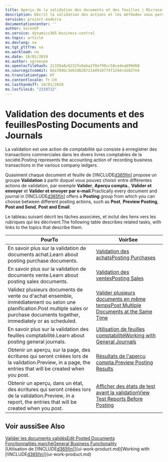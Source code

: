 ```yaml
---
title: Aperçu de la validation des documents et des feuilles | Microsoft Docs
description: Décrit la validation des actions et les méthodes vous permettant de valider des documents et des feuilles.
services: project-madeira
documentationcenter: ''
author: SorenGP
ms.service: dynamics365-business-central
ms.topic: article
ms.devlang: na
ms.tgt_pltfrm: na
ms.workload: na
ms.date: 10/01/2019
ms.author: sgroespe
ms.openlocfilehash: 21329a8c6232fe0aba2f0ef99cc58ce4ea699d68
ms.sourcegitcommit: 02e704bc3e01d62072144919774f1244c42827e4
ms.translationtype: HT
ms.contentlocale: fr-CH
ms.lasthandoff: 10/01/2019
ms.locfileid: "2310722"
---
```

# <a name="posting-documents-and-journals"></a><span data-ttu-id="4ab57-103">Validation des documents et des feuilles</span><span class="sxs-lookup"><span data-stu-id="4ab57-103">Posting Documents and Journals</span></span>
<span data-ttu-id="4ab57-104">La validation est une action de comptabilité qui consiste à enregistrer des transactions commerciales dans les divers livres comptables de la société.</span><span class="sxs-lookup"><span data-stu-id="4ab57-104">Posting represents the accounting action of recording business transactions in the various company ledgers.</span></span>

<span data-ttu-id="4ab57-105">Quasiment chaque document et feuille de [!INCLUDE[d365fin](includes/d365fin_md.md)] propose un groupe **Validation** à partir duquel vous pouvez choisir entre différentes actions de validation, par exemple **Valider**, **Aperçu compta.**, **Valider et envoyer** et **Valider et envoyer par e-mail**.</span><span class="sxs-lookup"><span data-stu-id="4ab57-105">Practically every document and journal in [!INCLUDE[d365fin](includes/d365fin_md.md)] offers a **Posting** group from which you can choose between different posting actions, such as **Post**, **Preview Posting**, **Post and Send**, **Post and Email**.</span></span>

<span data-ttu-id="4ab57-106">Le tableau suivant décrit les tâches associées, et inclut des liens vers les rubriques qui les décrivent.</span><span class="sxs-lookup"><span data-stu-id="4ab57-106">The following table describes related tasks, with links to the topics that describe them.</span></span>

| <span data-ttu-id="4ab57-107">Pour</span><span class="sxs-lookup"><span data-stu-id="4ab57-107">To</span></span> | <span data-ttu-id="4ab57-108">Voir</span><span class="sxs-lookup"><span data-stu-id="4ab57-108">See</span></span> |
| --- | --- |
| <span data-ttu-id="4ab57-109">En savoir plus sur la validation de documents achat.</span><span class="sxs-lookup"><span data-stu-id="4ab57-109">Learn about posting purchase documents.</span></span> |[<span data-ttu-id="4ab57-110">Validation des achats</span><span class="sxs-lookup"><span data-stu-id="4ab57-110">Posting Purchases</span></span>](ui-post-purchases.md) |
| <span data-ttu-id="4ab57-111">En savoir plus sur la validation de documents vente.</span><span class="sxs-lookup"><span data-stu-id="4ab57-111">Learn about posting sales documents.</span></span> |[<span data-ttu-id="4ab57-112">Validation des ventes</span><span class="sxs-lookup"><span data-stu-id="4ab57-112">Posting Sales</span></span>](ui-post-sales.md) |
| <span data-ttu-id="4ab57-113">Validez plusieurs documents de vente ou d'achat ensemble, immédiatement ou selon une planification.</span><span class="sxs-lookup"><span data-stu-id="4ab57-113">Post multiple sales or purchase documents together, immediately or as scheduled.</span></span>|[<span data-ttu-id="4ab57-114">Valider plusieurs documents en même temps</span><span class="sxs-lookup"><span data-stu-id="4ab57-114">Post Multiple Documents at the Same Time</span></span>](ui-batch-posting.md)|
| <span data-ttu-id="4ab57-115">En savoir plus sur la validation des feuilles comptabilité.</span><span class="sxs-lookup"><span data-stu-id="4ab57-115">Learn about posting general journals.</span></span> |[<span data-ttu-id="4ab57-116">Utilisation de feuilles comptabilité</span><span class="sxs-lookup"><span data-stu-id="4ab57-116">Working with General Journals</span></span>](ui-work-general-journals.md) |
| <span data-ttu-id="4ab57-117">Obtenir un aperçu, sur la page, des écritures qui seront créées lors de la validation.</span><span class="sxs-lookup"><span data-stu-id="4ab57-117">Preview, in a page, the entries that will be created when you post.</span></span> |[<span data-ttu-id="4ab57-118">Résultats de l'aperçu compta.</span><span class="sxs-lookup"><span data-stu-id="4ab57-118">Preview Posting Results</span></span>](ui-how-preview-post-results.md) |
| <span data-ttu-id="4ab57-119">Obtenir un aperçu, dans un état, des écritures qui seront créées lors de la validation.</span><span class="sxs-lookup"><span data-stu-id="4ab57-119">Preview, in a report, the entries that will be created when you post.</span></span> |[<span data-ttu-id="4ab57-120">Afficher des états de test avant la validation</span><span class="sxs-lookup"><span data-stu-id="4ab57-120">View Test Reports Before Posting</span></span>](ui-how-view-test-reports-posting.md) |

## <a name="see-also"></a><span data-ttu-id="4ab57-121">Voir aussi</span><span class="sxs-lookup"><span data-stu-id="4ab57-121">See Also</span></span>
[<span data-ttu-id="4ab57-122">Valider les documents validés</span><span class="sxs-lookup"><span data-stu-id="4ab57-122">Edit Posted Documents</span></span>](across-edit-posted-document.md)  
[<span data-ttu-id="4ab57-123">Fonctionnalités marché</span><span class="sxs-lookup"><span data-stu-id="4ab57-123">General Business Functionality</span></span>](ui-across-business-areas.md)  
<span data-ttu-id="4ab57-124">[Utilisation de [!INCLUDE[d365fin](includes/d365fin_md.md)]](ui-work-product.md)</span><span class="sxs-lookup"><span data-stu-id="4ab57-124">[Working with [!INCLUDE[d365fin](includes/d365fin_md.md)]](ui-work-product.md)</span></span>
